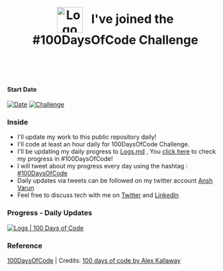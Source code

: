 <br />

<div>
  <h1 align="center">
    <img src="https://100-days-of-code.s3-us-west-1.amazonaws.com/Readme/100DocLogo.gif" height="60px" style="vertical-align: middle; display: inline;" alt="Logo"/>
    &nbsp
    I've joined the #100DaysOfCode Challenge
    <br />
    &nbsp
  </h1>
</div>

<br />

#### Start Date
 [![Date](https://img.shields.io/static/v1?label=Date&message=29th-August-2020&color=<grey>)](https://www.100daysofcode.com/) [![Challenge](https://img.shields.io/static/v1?label=100DaysOfCode&message=Completed&color=<grey>)](https://www.100daysofcode.com/)


### Inside
- I'll update my work to this public repository daily!
- I'll code at least an hour daily for 100DaysOfCode Challenge.
- I'll be updating my daily progress to [Logs.md](https://github.com/anshcena/100DaysOfCode-Challenge/blob/master/Logs.md) , You [click here](https://github.com/anshcena/100DaysOfCode-Challenge/blob/master/Logs.md) to check my progress in #100DaysOfCode!
- I will tweet about my progress every day using the hashtag : [#100DaysOfCode](https://twitter.com/search?q=100DaysOfCode&src=typed_query)
- Daily updates via tweets can be followed on my twitter account [Ansh Varun](https://twitter.com/anshcasm)
- Feel free to discuss tech with me on [Twitter](https://twitter.com/anshcasm) and [LinkedIn](https://www.linkedin.com/in/ansh-varun-147125107/) 

### Progress - Daily Updates

[![Logs | 100 Days of Code](https://img.shields.io/static/v1?label=Logs&labelColor=384357&message=100%20Days%20of%20Code&color=00b4ee&style=for-the-badge&link=https://www.100daysofcode.com)](https://github.com/anshcena/100DaysOfCode-Challenge/blob/master/Logs.md)

### Reference
[100DaysOfCode](https://www.100daysofcode.com/) | Credits: [ 100 days of code by Alex Kallaway](https://github.com/kallaway/100-days-of-code)
